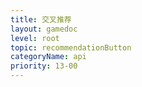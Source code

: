 ```yaml
---
title: 交叉推荐
layout: gamedoc
level: root
topic: recommendationButton
categoryName: api
priority: 13-00
---
```


